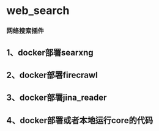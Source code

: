 # web_search

### 网络搜索插件

## 1、docker部署searxng
## 2、docker部署firecrawl
## 3、docker部署jina_reader
## 4、docker部署或者本地运行core的代码

